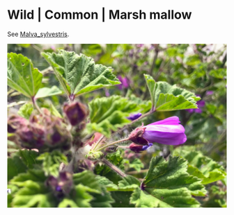 # Wild | Common | Marsh mallow

See [Malva_sylvestris](https://en.wikipedia.org/wiki/Malva_sylvestris).

![](IMG_2591.jpg)
